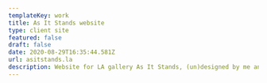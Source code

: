 ```yaml
---
templateKey: work
title: As It Stands website
type: client site
featured: false
draft: false
date: 2020-08-29T16:35:44.581Z
url: asitstands.la
description: Website for LA gallery As It Stands, (un)designed by me and built by me.
---
```

